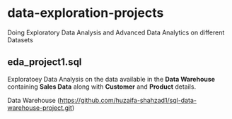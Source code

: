 # data-exploration-projects
Doing Exploratory Data Analysis and Advanced Data Analytics on different Datasets

## eda_project1.sql
Exploratoey Data Analysis on the data available in the **Data Warehouse** containing **Sales Data** along with **Customer** and **Product** details. 

Data Warehouse (https://github.com/huzaifa-shahzad1/sql-data-warehouse-project.git)
